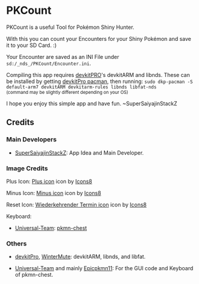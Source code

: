 # PKCount

PKCount is a useful Tool for Pokémon Shiny Hunter.

With this you can count your Encounters for your Shiny Pokémon and save it to your SD Card. :)

Your Encounter are saved as an INI File under `sd:/_nds_/PKCount/Encounter.ini`.


Compiling this app requires [devkitPRO](https://devkitpro.org)'s devkitARM and libnds.
These can be installed by getting [devkitPro pacman](https://devkitpro.org/wiki/devkitPro_pacman), then running:
`sudo dkp-pacman -S default-arm7 devkitARM devkitarm-rules libnds libfat-nds`<br/>
<sup>(command may be slightly different depending on your OS)</sup>

I hope you enjoy this simple app and have fun. ~SuperSaiyajinStackZ

## Credits

### Main Developers

- [SuperSaiyajinStackZ](https://github.com/SuperSaiyajinStackZ): App Idea and Main Developer.

### Image Credits

Plus Icon:
<a target="_blank" href="/icons/set/plus">Plus icon</a> icon by <a target="_blank" href="https://icons8.de">Icons8</a>

Minus Icon:
<a target="_blank" href="/icons/set/minus">Minus icon</a> icon by <a target="_blank" href="https://icons8.de">Icons8</a>

Reset Icon:
<a target="_blank" href="/icons/set/recurring-appointment">Wiederkehrender Termin icon</a> icon by <a target="_blank" href="https://icons8.de">Icons8</a>

Keyboard:
- [Universal-Team](https://github.com/Universal-Team): [pkmn-chest](https://github.com/Universal-Team/pkmn-chest)

### Others

- [devkitPro](https://github.com/devkitPro), [WinterMute](https://github.com/WinterMute): devkitARM, libnds, and libfat.

- [Universal-Team](https://github.com/Universal-Team) and mainly [Epicpkmn11](https://github.com/Epicpkmn11): For the GUI code and Keyboard of pkmn-chest.